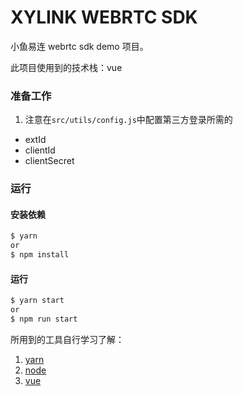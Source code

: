 # XYLINK WEBRTC SDK

小鱼易连 webrtc sdk demo 项目。

此项目使用到的技术栈：vue

### 准备工作

1. 注意在`src/utils/config.js`中配置第三方登录所需的

- extId
- clientId
- clientSecret

### 运行

#### 安装依赖

```bash
$ yarn
or
$ npm install
```

#### 运行

```bash
$ yarn start
or
$ npm run start
```

所用到的工具自行学习了解：

1. [yarn](https://yarn.bootcss.com/)
2. [node](https://nodejs.org/zh-cn/)
3. [vue](https://vuejs.org/)
